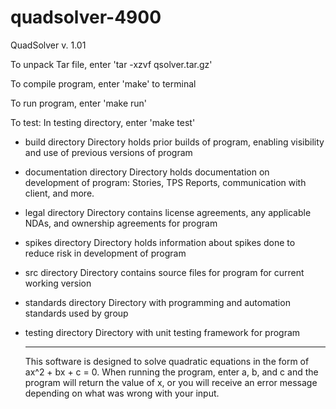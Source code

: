 # quadsolver-4900

QuadSolver v. 1.01

To unpack Tar file, enter 'tar -xzvf qsolver.tar.gz'

To compile program, enter 'make' to terminal

To run program, enter 'make run'

To test: In testing directory, enter 'make test'



- build directory
  Directory holds prior builds of program, enabling visibility and use of previous versions of program

- documentation directory
  Directory holds documentation on development of program: Stories, TPS Reports, communication with client, and more.

- legal directory
  Directory contains license agreements, any applicable NDAs, and ownership agreements for program 

- spikes directory
  Directory holds information about spikes done to reduce risk in development of program

- src directory
  Directory contains source files for program for current working version

- standards directory
  Directory with programming and automation standards used by group

- testing directory
  Directory with unit testing framework for program
  
  ___________________________________________________________________________________
  
  This software is designed to solve quadratic equations in the form of ax^2 + bx + c = 0. When running the program, enter a, b, and c and the program will return the value of x, or you will receive an error message depending on what was wrong with your input. 

